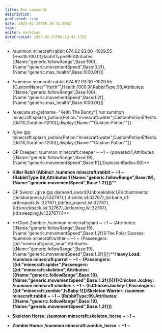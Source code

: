 ```yaml
---
title: Fun commands
description: 
published: true
date: 2022-02-23T05:19:43.006Z
tags: 
editor: markdown
dateCreated: 2022-02-23T05:19:41.175Z
---
```


- /summon minecraft:rabbit 674.62 93.00 -1029.55 {Health:100.0f,RabbitType:99,Attributes:[{Name:"generic.followRange",Base:100},{Name:"generic.movementSpeed",Base:3.2f},{Name:"generic.max_health",Base:1000.0f}]}

- /summon minecraft:rabbit 674.62 93.00 -1029.55 {CustomName:"\"Keith\"",Health:1000.0f,RabbitType:99,Attributes:[{Name:"generic.followRange",Base:100},{Name:"generic.movementSpeed",Base:1.2f},{Name:"generic.max_health",Base:1000.0f}]}

- /execute at @e[name="Keith The Bunny"] run summon minecraft:splash_potion{Potion:"minecraft:water",CustomPotionEffects:[{Id:10,Duration:1200}],display:{Name:"\"Custom Potion\""}}

- /give @p minecraft:splash_potion{Potion:"minecraft:water",CustomPotionEffects:[{Id:10,Duration:1200}],display:{Name:"\"Custom Potion\""}}

- OP Creeper:
 /summon minecraft:creeper ~ ~1 ~ 
{powered:1,Attributes:[{Name:"generic.followRange",Base:19},{Name:"generic.movementSpeed",Base:1f}],ExplosionRadius:50}**

- **Killer Rabit (Albino):
 /summon minecraft:rabbit ~ ~1 ~ 
{RabbitType:99,Attributes:[{Name:"generic.followRange",Base:19},{Name:"generic.movementSpeed",Base:1.2f}]}****

- OP Sword:
 /give @p 
diamond_sword{Unbreakable:1,Enchantments:[{id:sharpness,lvl:32767},{id:smite,lvl:32767},{id:bane_of-arthropods,lvl:32767},{id:fire_aspect,lvl:32767},{id:knockback,lvl:32767},{id:looting,lvl:32767},{id:sweeping,lvl:32767}]}**

- **Giant Zombie: /summon minecraft:giant ~ ~1 ~ {Attributes:[{Name:"generic.followRange",Base:19},{Name:"generic.movementSpeed",Base:1.2f}]}The Polar Express:
 /summon minecraft:wither ~ ~1 ~ 
{Passengers:[{id:"minecraft:polar_bear",Attributes:[{Name:"generic.followRange",Base:19},{Name:"generic.movementSpeed",Base:1.2f}]}]}****Heavy Load:
 /summon minecraft:parrot ~ ~1 ~ 
{Passengers:[{id:"minecraft:spider",Passengers:[{id:"minecraft:skeleton",Attributes:[{Name:"generic.followRange",Base:19},{Name:"generic.movementSpeed",Base:1.2f}]}]}]}Chicken Jockey: /summon minecraft:chicken ~ ~1 ~ {IsChickenJockey:1,Passengers:[{id:"minecraft:zombie",IsBaby:1}]}Skeleton Warrior:
 /summon minecraft:rabbit ~ ~1 ~ 
{RabbitType:99,Attributes:[{Name:"generic.followRange",Base:19},{Name:"generic.movementSpeed",Base:1.2f}]}**

- **Skeleton Horse: /summon minecraft:skeleton_horse ~ ~1 ~**

- **Zombie Horse: /summon minecraft:zombie_horse ~ ~1 ~**
